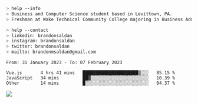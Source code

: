 ````bash
> help --info
> Business and Computer Science student based in Levittown, PA.
> Freshman at Wake Technical Community College majoring in Business Administration.
````

````bash
> help --contact
> linkedin: brandonsaldan
> instagram: brandonsaldan
> twitter: brandonsaldan
> mailto: brandonmsaldan@gmail.com
````

<!--START_SECTION:waka-->

```text
From: 31 January 2023 - To: 07 February 2023

Vue.js       4 hrs 41 mins   █████████████████████▒░░░   85.15 %
JavaScript   34 mins         ██▓░░░░░░░░░░░░░░░░░░░░░░   10.39 %
Other        14 mins         █░░░░░░░░░░░░░░░░░░░░░░░░   04.37 %
```

<!--END_SECTION:waka-->

![](https://komarev.com/ghpvc/?username=brandonsaldan&color=6A8AFF)
